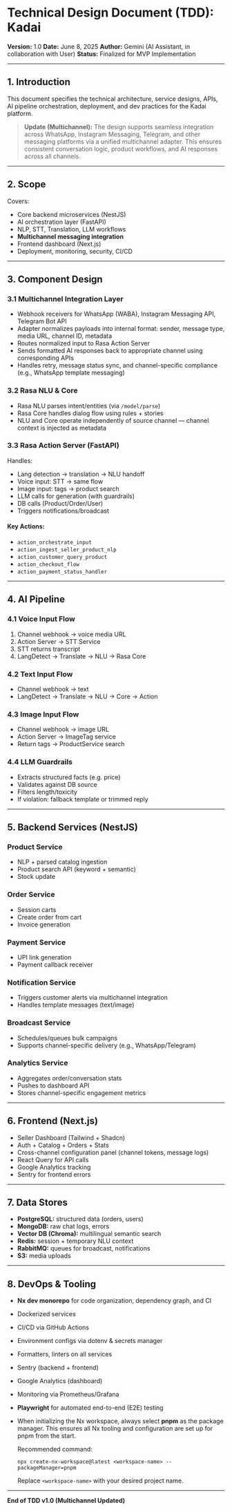 # Technical Design Document (TDD): Kadai

**Version:** 1.0
**Date:** June 8, 2025
**Author:** Gemini (AI Assistant, in collaboration with User)
**Status:** Finalized for MVP Implementation

---

## 1. Introduction

This document specifies the technical architecture, service designs, APIs, AI pipeline orchestration, deployment, and dev practices for the Kadai platform.

> **Update (Multichannel):**
> The design supports seamless integration across WhatsApp, Instagram Messaging, Telegram, and other messaging platforms via a unified multichannel adapter. This ensures consistent conversation logic, product workflows, and AI responses across all channels.

---

## 2. Scope

Covers:

- Core backend microservices (NestJS)
- AI orchestration layer (FastAPI)
- NLP, STT, Translation, LLM workflows
- **Multichannel messaging integration**
- Frontend dashboard (Next.js)
- Deployment, monitoring, security, CI/CD

---

## 3. Component Design

### 3.1 Multichannel Integration Layer

- Webhook receivers for WhatsApp (WABA), Instagram Messaging API, Telegram Bot API
- Adapter normalizes payloads into internal format: sender, message type, media URL, channel ID, metadata
- Routes normalized input to Rasa Action Server
- Sends formatted AI responses back to appropriate channel using corresponding APIs
- Handles retry, message status sync, and channel-specific compliance (e.g., WhatsApp template messaging)

### 3.2 Rasa NLU & Core

- Rasa NLU parses intent/entities (via `/model/parse`)
- Rasa Core handles dialog flow using rules + stories
- NLU and Core operate independently of source channel — channel context is injected as metadata

### 3.3 Rasa Action Server (FastAPI)

Handles:

- Lang detection → translation → NLU handoff
- Voice input: STT → same flow
- Image input: tags → product search
- LLM calls for generation (with guardrails)
- DB calls (Product/Order/User)
- Triggers notifications/broadcast

#### Key Actions:

- `action_orchestrate_input`
- `action_ingest_seller_product_nlp`
- `action_customer_query_product`
- `action_checkout_flow`
- `action_payment_status_handler`

---

## 4. AI Pipeline

### 4.1 Voice Input Flow

1. Channel webhook → voice media URL
2. Action Server → STT Service
3. STT returns transcript
4. LangDetect → Translate → NLU → Rasa Core

### 4.2 Text Input Flow

- Channel webhook → text
- LangDetect → Translate → NLU → Core → Action

### 4.3 Image Input Flow

- Channel webhook → image URL
- Action Server → ImageTag service
- Return tags → ProductService search

### 4.4 LLM Guardrails

- Extracts structured facts (e.g. price)
- Validates against DB source
- Filters length/toxicity
- If violation: fallback template or trimmed reply

---

## 5. Backend Services (NestJS)

### Product Service

- NLP + parsed catalog ingestion
- Product search API (keyword + semantic)
- Stock update

### Order Service

- Session carts
- Create order from cart
- Invoice generation

### Payment Service

- UPI link generation
- Payment callback receiver

### Notification Service

- Triggers customer alerts via multichannel integration
- Handles template messages (text/image)

### Broadcast Service

- Schedules/queues bulk campaigns
- Supports channel-specific delivery (e.g., WhatsApp/Telegram)

### Analytics Service

- Aggregates order/conversation stats
- Pushes to dashboard API
- Stores channel-specific engagement metrics

---

## 6. Frontend (Next.js)

- Seller Dashboard (Tailwind + Shadcn)
- Auth + Catalog + Orders + Stats
- Cross-channel configuration panel (channel tokens, message logs)
- React Query for API calls
- Google Analytics tracking
- Sentry for frontend errors

---

## 7. Data Stores

- **PostgreSQL:** structured data (orders, users)
- **MongoDB:** raw chat logs, errors
- **Vector DB (Chroma):** multilingual semantic search
- **Redis:** session + temporary NLU context
- **RabbitMQ:** queues for broadcast, notifications
- **S3:** media uploads

---

## 8. DevOps & Tooling

- **Nx dev monorepo** for code organization, dependency graph, and CI
- Dockerized services
- CI/CD via GitHub Actions
- Environment configs via dotenv & secrets manager
- Formatters, linters on all services
- Sentry (backend + frontend)
- Google Analytics (dashboard)
- Monitoring via Prometheus/Grafana
- **Playwright** for automated end-to-end (E2E) testing
- When initializing the Nx workspace, always select **pnpm** as the package manager. This ensures all Nx tooling and configuration are set up for pnpm from the start.

  Recommended command:

  ```
  npx create-nx-workspace@latest <workspace-name> --packageManager=pnpm
  ```

  Replace `<workspace-name>` with your desired project name.

---

**End of TDD v1.0 (Multichannel Updated)**
